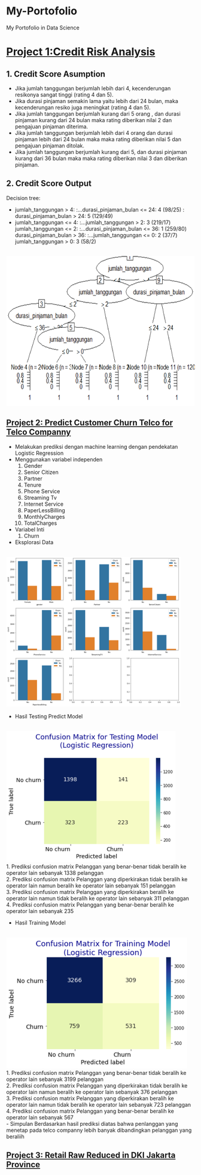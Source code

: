 # My-Portofolio
My Portofolio in Data Science

# [Project 1:Credit Risk Analysis](https://github.com/bimaary31/data_credit_rating.git)

## 1. Credit Score Asumption
- Jika jumlah tanggungan berjumlah lebih dari 4, kecenderungan resikonya sangat tinggi (rating 4 dan 5).
- Jika durasi pinjaman semakin lama yaitu lebih dari 24 bulan, maka kecenderungan resiko juga meningkat (rating 4 dan 5).
- Jika jumlah tanggungan berjumlah kurang dari 5 orang , dan durasi pinjaman kurang dari 24 bulan maka rating diberikan nilai 2 dan pengajuan pinjaman diterima. 
- Jika jumlah tanggungan berjumlah lebih dari 4 orang dan durasi pinjaman lebih dari 24 bulan maka maka rating diberikan nilai 5 dan pengajuan pinjaman ditolak.
- Jika jumlah tanggungan berjumlah kurang dari 5, dan durasi pinjaman kurang dari 36 bulan maka maka rating diberikan nilai 3 dan diberikan pinjaman.

## 2. Credit Score Output
Decision tree:
- jumlah_tanggungan > 4:
    :...durasi_pinjaman_bulan <= 24: 4 (98/25)
    :   durasi_pinjaman_bulan > 24: 5 (129/49)
- jumlah_tanggungan <= 4:
    :...jumlah_tanggungan > 2: 3 (219/17)
        jumlah_tanggungan <= 2:
        :...durasi_pinjaman_bulan <= 36: 1 (259/80)
            durasi_pinjaman_bulan > 36:
            :...jumlah_tanggungan <= 0: 2 (37/7)
                jumlah_tanggungan > 0: 3 (58/2)
           
<br> 
<img height ="400" src="https://github.com/bimaary31/data_credit_rating/blob/main/Rplot.png"/>
<br>

## [Project 2: Predict Customer Churn Telco for Telco Companny](https://github.com/bimaary31/customer_churn.git)
- Melakukan prediksi dengan machine learning dengan pendekatan Logistic Regression 
- Menggunakan variabel independen 
    1. Gender
    2. Senior Citizen
    3. Partner
    4. Tenure
    5. Phone Service
    6. Streaming Tv
    7. Internet Service
    8. PaperLessBilling
    9. MonthlyCharges
    10. TotalCharges
- Variabel Inti
    1. Churn
- Eksplorasi Data
<br>
<img  height="400" src="https://github.com/bimaary31/customer_churn/blob/main/Eksplorasi%20data.png"/>
<br>

- Hasil Testing Predict Model
<br>
<img height="350" src="https://github.com/bimaary31/customer_churn/blob/main/Testing%20Model.png"/>
<br>
    1. Prediksi confusion matrix Pelanggan yang  benar-benar tidak beralih  ke operator lain sebanyak 1338 pelanggan <br>
    2. Prediksi confusion matrix Pelanggan yang  diperkirakan  tidak beralih  ke operator lain namun beralih ke operator lain sebanyak 151 pelanggan <br>
    3. Prediksi confusion matrix Pelanggan yang  diperkirakan  beralih  ke operator lain namun tidak beralih ke operator lain sebanyak 311 pelanggan <br>
    4. Prediksi confusion matrix Pelanggan yang  benar-benar beralih  ke operator lain sebanyak 235 <br>
    
- Hasil Training Model
<br>
<img height="350" src="https://github.com/bimaary31/customer_churn/blob/main/Training%20Model.png"/> 
<br>
    1. Prediksi confusion matrix Pelanggan yang  benar-benar tidak beralih  ke operator lain sebanyak 3199 pelanggan <br>
    2. Prediksi confusion matrix Pelanggan yang  diperkirakan  tidak beralih  ke operator lain namun beralih ke operator lain sebanyak 376 pelanggan <br>
    3. Prediksi confusion matrix Pelanggan yang  diperkirakan  beralih  ke operator lain namun tidak beralih ke operator lain sebanyak 723 pelanggan <br>
    4. Prediksi confusion matrix Pelanggan yang  benar-benar beralih  ke operator lain sebanyak 567 <br>
- Simpulan 
    Berdasarkan hasil prediksi diatas bahwa  penlanggan yang menetap pada telco companny lebih banyak dibandingkan pelanggan yang beraliih  
    
## [Project 3: Retail Raw Reduced in DKI Jakarta Province](https://github.com/bimaary31/Data_Visualization.git)

